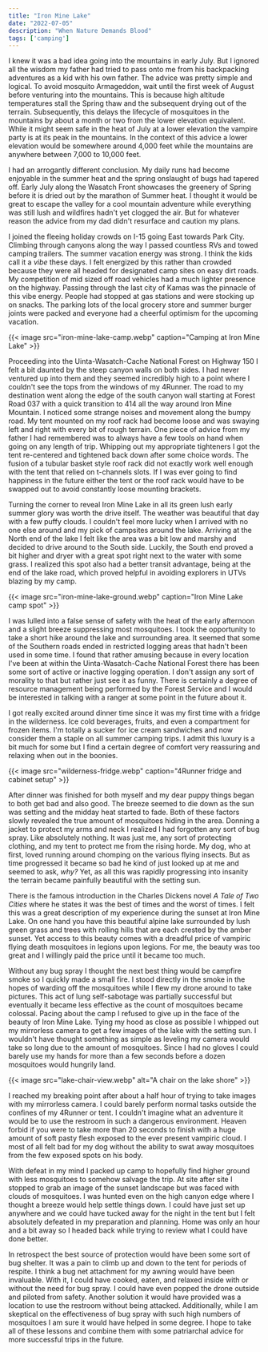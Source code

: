 ```yaml
---
title: "Iron Mine Lake"
date: "2022-07-05"
description: "When Nature Demands Blood"
tags: ['camping']
---
```


I knew it was a bad idea going into the mountains in early July. But I ignored all the wisdom my father had tried to pass onto me from his backpacking adventures as a kid with his own father. The advice was pretty simple and logical. To avoid mosquito Armageddon, wait until the first week of August before venturing into the mountains. This is because high altitude temperatures stall the Spring thaw and the subsequent drying out of the terrain. Subsequently, this delays the lifecycle of mosquitoes in the mountains by about a month or two from the lower elevation equivalent. While it might seem safe in the heat of July at a lower elevation the vampire party is at its peak in the mountains. In the context of this advice a lower elevation would be somewhere around 4,000 feet while the mountains are anywhere between 7,000 to 10,000 feet.

I had an arrogantly different conclusion. My daily runs had become enjoyable in the summer heat and the spring onslaught of bugs had tapered off. Early July along the Wasatch Front showcases the greenery of Spring before it is dried out by the marathon of Summer heat. I thought it would be great to escape the valley for a cool mountain adventure while everything was still lush and wildfires hadn't yet clogged the air. But for whatever reason the advice from my dad didn't resurface and caution my plans.

I joined the fleeing holiday crowds on I-15 going East towards Park City. Climbing through canyons along the way I passed countless RVs and towed camping trailers. The summer vacation energy was strong. I think the kids call it a *vibe* these days. I felt energized by this rather than crowded because they were all headed for designated camp sites on easy dirt roads. My competition of mid sized off road vehicles had a much lighter presence on the highway. Passing through the last city of Kamas was the pinnacle of this vibe energy. People had stopped at gas stations and were stocking up on snacks. The parking lots of the local grocery store and summer burger joints were packed and everyone had a cheerful optimism for the upcoming vacation.

{{< image src="iron-mine-lake-camp.webp" caption="Camping at Iron Mine Lake" >}}

Proceeding into the Uinta-Wasatch-Cache National Forest on Highway 150 I felt a bit daunted by the steep canyon walls on both sides. I had never ventured up into them and they seemed incredibly high to a point where I couldn't see the tops from the windows of my 4Runner. The road to my destination went along the edge of the south canyon wall starting at Forest Road 037 with a quick transition to 414 all the way around Iron Mine Mountain. I noticed some strange noises and movement along the bumpy road. My tent mounted on my roof rack had become loose and was swaying left and right with every bit of rough terrain. One piece of advice from my father I had remembered was to always have a few tools on hand when going on any length of trip. Whipping out my appropriate tighteners I got the tent re-centered and tightened back down after some choice words. The fusion of a tubular basket style roof rack did not exactly work well enough with the tent that relied on t-channels slots. If I was ever going to find happiness in the future either the tent or the roof rack would have to be swapped out to avoid constantly loose mounting brackets.

Turning the corner to reveal Iron Mine Lake in all its green lush early summer glory was worth the drive itself. The weather was beautiful that day with a few puffy clouds. I couldn't feel more lucky when I arrived with no one else around and my pick of campsites around the lake. Arriving at the North end of the lake I felt like the area was a bit low and marshy and decided to drive around to the South side. Luckily, the South end proved a bit higher and dryer with a great spot right next to the water with some grass. I realized this spot also had a better transit advantage, being at the end of the lake road, which proved helpful in avoiding explorers in UTVs blazing by my camp.

{{< image src="iron-mine-lake-ground.webp" caption="Iron Mine Lake camp spot" >}}

I was lulled into a false sense of safety with the heat of the early afternoon and a slight breeze suppressing most mosquitoes. I took the opportunity to take a short hike around the lake and surrounding area. It seemed that some of the Southern roads ended in restricted logging areas that hadn't been used in some time. I found that rather amusing because in every location I've been at within the Uinta-Wasatch-Cache National Forest there has been some sort of active or inactive logging operation. I don't assign any sort of morality to that but rather just see it as funny. There is certainly a degree of resource management being performed by the Forest Service and I would be interested in talking with a ranger at some point in the future about it.

I got really excited around dinner time since it was my first time with a fridge in the wilderness. Ice cold beverages, fruits, and even a compartment for frozen items. I'm totally a sucker for ice cream sandwiches and now consider them a staple on all summer camping trips. I admit this luxury is a bit much for some but I find a certain degree of comfort very reassuring and relaxing when out in the boonies.

{{< image src="wilderness-fridge.webp" caption="4Runner fridge and cabinet setup" >}}

After dinner was finished for both myself and my dear puppy things began to both get bad and also good. The breeze seemed to die down as the sun was setting and the midday heat started to fade. Both of these factors slowly revealed the true amount of mosquitoes hiding in the area. Donning a jacket to protect my arms and neck I realized I had forgotten any sort of bug spray. Like absolutely nothing. It was just me, any sort of protecting clothing, and my tent to protect me from the rising horde. My dog, who at first, loved running around chomping on the various flying insects. But as time progressed it became so bad he kind of just looked up at me and seemed to ask, *why?* Yet, as all this was rapidly progressing into insanity the terrain became painfully beautiful with the setting sun.

There is the famous introduction in the Charles Dickens novel *A Tale of Two Cities* where he states it was the best of times and the worst of times. I felt this was a great description of my experience during the sunset at Iron Mine Lake. On one hand you have this beautiful alpine lake surrounded by lush green grass and trees with rolling hills that are each crested by the amber sunset. Yet access to this beauty comes with a dreadful price of vampiric flying death mosquitoes in legions upon legions. For me, the beauty was too great and I willingly paid the price until it became too much.

Without any bug spray I thought the next best thing would be campfire smoke so I quickly made a small fire. I stood directly in the smoke in the hopes of warding off the mosquitoes while I flew my drone around to take pictures. This act of lung self-sabotage was partially successful but eventually it became less effective as the count of mosquitoes became colossal. Pacing about the camp I refused to give up in the face of the beauty of Iron Mine Lake. Tying my hood as close as possible I whipped out my mirrorless camera to get a few images of the lake with the setting sun. I wouldn't have thought something as simple as leveling my camera would take so long due to the amount of mosquitoes. Since I had no gloves I could barely use my hands for more than a few seconds before a dozen mosquitoes would hungrily land.

{{< image src="lake-chair-view.webp" alt="A chair on the lake shore" >}}

I reached my breaking point after about a half hour of trying to take images with my mirrorless camera. I could barely perform normal tasks outside the confines of my 4Runner or tent. I couldn't imagine what an adventure it would be to use the restroom in such a dangerous environment. Heaven forbid if you were to take more than 20 seconds to finish with a huge amount of soft pasty flesh exposed to the ever present vampiric cloud. I most of all felt bad for my dog without the ability to swat away mosquitoes from the few exposed spots on his body.

With defeat in my mind I packed up camp to hopefully find higher ground with less mosquitoes to somehow salvage the trip. At site after site I stopped to grab an image of the sunset landscape but was faced with clouds of mosquitoes. I was hunted even on the high canyon edge where I thought a breeze would help settle things down. I could have just set up anywhere and we could have tucked away for the night in the tent but I felt absolutely defeated in my preparation and planning. Home was only an hour and a bit away so I headed back while trying to review what I could have done better.

In retrospect the best source of protection would have been some sort of bug shelter. It was a pain to climb up and down to the tent for periods of respite. I think a bug net attachment for my awning would have been invaluable. With it, I could have cooked, eaten, and relaxed inside with or without the need for bug spray. I could have even popped the drone outside and piloted from safety. Another solution it would have provided was a location to use the restroom without being attacked. Additionally, while I am skeptical on the effectiveness of bug spray with such high numbers of mosquitoes I am sure it would have helped in some degree. I hope to take all of these lessons and combine them with some patriarchal advice for more successful trips in the future.
